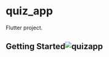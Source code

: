 # quiz_app

 Flutter project.

## Getting Started![quizapp](https://user-images.githubusercontent.com/81501510/227718616-cb94d8cd-b0e6-4558-9006-245ce417579b.png)

